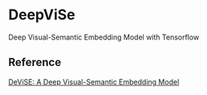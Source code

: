 # DeepViSe

Deep Visual-Semantic Embedding Model with Tensorflow

## Reference

[DeViSE: A Deep Visual-Semantic Embedding Model](https://static.googleusercontent.com/media/research.google.com/ja//pubs/archive/41473.pdf)
